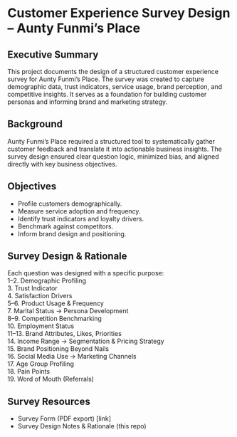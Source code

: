 # Customer Experience Survey Design – Aunty Funmi’s Place  

## Executive Summary  
This project documents the design of a structured customer experience survey for Aunty Funmi’s Place. The survey was created to capture demographic data, trust indicators, service usage, brand perception, and competitive insights. It serves as a foundation for building customer personas and informing brand and marketing strategy.  

## Background  
Aunty Funmi’s Place required a structured tool to systematically gather customer feedback and translate it into actionable business insights. The survey design ensured clear question logic, minimized bias, and aligned directly with key business objectives.  

## Objectives  
- Profile customers demographically.  
- Measure service adoption and frequency.  
- Identify trust indicators and loyalty drivers.  
- Benchmark against competitors.  
- Inform brand design and positioning.  

## Survey Design & Rationale  
Each question was designed with a specific purpose:  
1–2. Demographic Profiling  
3. Trust Indicator  
4. Satisfaction Drivers  
5–6. Product Usage & Frequency  
7. Marital Status → Persona Development  
8–9. Competition Benchmarking  
10. Employment Status  
11–13. Brand Attributes, Likes, Priorities  
14. Income Range → Segmentation & Pricing Strategy  
15. Brand Positioning Beyond Nails  
16. Social Media Use → Marketing Channels  
17. Age Group Profiling  
18. Pain Points  
19. Word of Mouth (Referrals)  

## Survey Resources  
- Survey Form (PDF export) [link]  
- Survey Design Notes & Rationale (this repo)  
